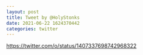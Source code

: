 ```yaml
--- 
layout: post 
title: Tweet by @HolyStonks 
date: 2021-06-22 1624370442 
categories: twitter 
--- 
```

https://twitter.com/o/status/1407337698742968322